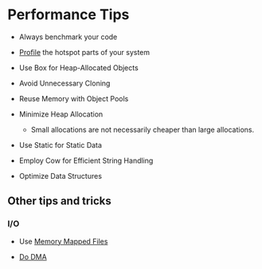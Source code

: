 # Performance Tips

- Always benchmark your code

- [Profile](https://nnethercote.github.io/perf-book/profiling.html) the hotspot parts of your system

- Use Box for Heap-Allocated Objects

- Avoid Unnecessary Cloning

- Reuse Memory with Object Pools

- Minimize Heap Allocation
  - Small allocations are not necessarily cheaper than large allocations.

- Use Static for Static Data

- Employ Cow for Efficient String Handling

- Optimize Data Structures

## Other tips and tricks

### I/O

- Use [Memory Mapped Files](https://docs.rs/memmap2/latest/memmap2/)

- [Do DMA](https://docs.rust-embedded.org/embedonomicon/dma.html#direct-memory-access-dma)
